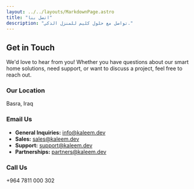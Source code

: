 ```yaml
---
layout: ../../layouts/MarkdownPage.astro
title: "اتصل بنا"
description: "تواصل مع حلول كليم للمنزل الذكي."
---
```


<!-- TODO: Translate the rest of this content to Arabic -->

## Get in Touch

We'd love to hear from you! Whether you have questions about our smart home solutions, need support, or want to discuss a project, feel free to reach out.

### Our Location
Basra, Iraq

### Email Us

*   **General Inquiries:** info@kaleem.dev
*   **Sales:** sales@kaleem.dev
*   **Support:** support@kaleem.dev
*   **Partnerships:** partners@kaleem.dev

### Call Us
+964 7811 000 302
